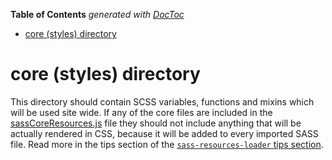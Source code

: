 <!-- START doctoc generated TOC please keep comment here to allow auto update -->
<!-- DON'T EDIT THIS SECTION, INSTEAD RE-RUN doctoc TO UPDATE -->
**Table of Contents**  *generated with [DocToc](https://github.com/thlorenz/doctoc)*

- [core (styles) directory](#core-styles-directory)

<!-- END doctoc generated TOC please keep comment here to allow auto update -->

# core (styles) directory
This directory should contain SCSS variables, functions and mixins which will be used site wide. If any of the core files are included in the [sassCoreResources.js](client/config/webpack/sassCoreResources.js) file they should not include anything that will be actually rendered in CSS, because it will be added to every imported SASS file. Read more in the tips section of the [`sass-resources-loader` tips section](https://github.com/shakacode/sass-resources-loader#tips).

